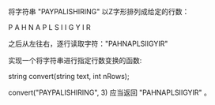将字符串&nbsp;&quot;PAYPALISHIRING&quot;&nbsp;以Z字形排列成给定的行数：

P   A   H   N
A P L S I I G
Y   I   R


之后从左往右，逐行读取字符：&quot;PAHNAPLSIIGYIR&quot;

实现一个将字符串进行指定行数变换的函数:

string convert(string text, int nRows);

convert(&quot;PAYPALISHIRING&quot;, 3)&nbsp;应当返回&nbsp;&quot;PAHNAPLSIIGYIR&quot;&nbsp;。
